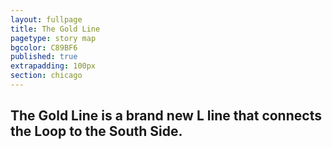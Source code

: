```yaml
---
layout: fullpage
title: The Gold Line
pagetype: story map
bgcolor: C89BF6
published: true
extrapadding: 100px
section: chicago
---
```


## The Gold Line is a brand new L line that connects the Loop to the South Side.
